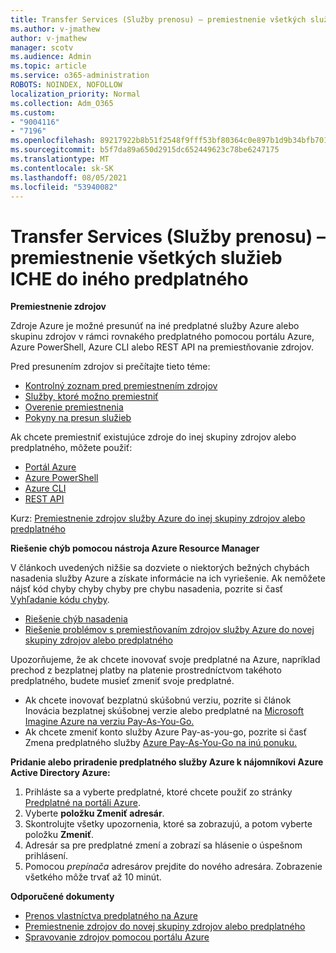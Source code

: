 ```yaml
---
title: Transfer Services (Služby prenosu) – premiestnenie všetkých služieb ICHE do iného predplatného
ms.author: v-jmathew
author: v-jmathew
manager: scotv
ms.audience: Admin
ms.topic: article
ms.service: o365-administration
ROBOTS: NOINDEX, NOFOLLOW
localization_priority: Normal
ms.collection: Adm_O365
ms.custom:
- "9004116"
- "7196"
ms.openlocfilehash: 89217922b8b51f2548f9fff53bf80364c0e897b1d9b34bfb7016f0b0f197cf17
ms.sourcegitcommit: b5f7da89a650d2915dc652449623c78be6247175
ms.translationtype: MT
ms.contentlocale: sk-SK
ms.lasthandoff: 08/05/2021
ms.locfileid: "53940082"
---
```

# <a name="transfer-services---move-all-rdfe-services-to-another-subscription"></a>Transfer Services (Služby prenosu) – premiestnenie všetkých služieb ICHE do iného predplatného

**Premiestnenie zdrojov**

Zdroje Azure je možné presunúť na iné predplatné služby Azure alebo skupinu zdrojov v rámci rovnakého predplatného pomocou portálu Azure, Azure PowerShell, Azure CLI alebo REST API na premiestňovanie zdrojov.

Pred presunením zdrojov si prečítajte tieto téme:

- [Kontrolný zoznam pred premiestnením zdrojov](https://docs.microsoft.com/azure/azure-resource-manager/resource-group-move-resources?WT.mc_id=Portal-Microsoft_Azure_Support#checklist-before-moving-resources)
- [Služby, ktoré možno premiestniť](https://docs.microsoft.com/azure/azure-resource-manager/move-support-resources?WT.mc_id=Portal-Microsoft_Azure_Support)
- [Overenie premiestnenia](https://docs.microsoft.com/azure/azure-resource-manager/resource-group-move-resources?WT.mc_id=Portal-Microsoft_Azure_Support#validate-move)
- [Pokyny na presun služieb](https://docs.microsoft.com/azure/azure-resource-manager/move-limitations/app-service-move-limitations?WT.mc_id=Portal-Microsoft_Azure_Support)

Ak chcete premiestniť existujúce zdroje do inej skupiny zdrojov alebo predplatného, môžete použiť:

- [Portál Azure](https://docs.microsoft.com/azure/azure-resource-manager/resource-group-move-resources?WT.mc_id=Portal-Microsoft_Azure_Support#use-the-portal)
- [Azure PowerShell](https://docs.microsoft.com/azure/azure-resource-manager/resource-group-move-resources?WT.mc_id=Portal-Microsoft_Azure_Support#use-azure-powershell)
- [Azure CLI](https://docs.microsoft.com/azure/azure-resource-manager/resource-group-move-resources?WT.mc_id=Portal-Microsoft_Azure_Support#use-azure-cli)
- [REST API](https://docs.microsoft.com/azure/azure-resource-manager/resource-group-move-resources?WT.mc_id=Portal-Microsoft_Azure_Support#use-rest-api)

Kurz: [Premiestnenie zdrojov služby Azure do inej skupiny zdrojov alebo predplatného](https://docs.microsoft.com/azure/azure-resource-manager/resource-manager-tutorial-move-resources)

**Riešenie chýb pomocou nástroja Azure Resource Manager**

V článkoch uvedených nižšie sa dozviete o niektorých bežných chybách nasadenia služby Azure a získate informácie na ich vyriešenie. Ak nemôžete nájsť kód chyby chyby chyby pre chybu nasadenia, pozrite si časť [Vyhľadanie kódu chyby](https://docs.microsoft.com/azure/azure-resource-manager/resource-manager-common-deployment-errors?WT.mc_id=Portal-Microsoft_Azure_Support#find-error-code).

- [Riešenie chýb nasadenia](https://docs.microsoft.com/azure/azure-resource-manager/resource-manager-common-deployment-errors)
- [Riešenie problémov s premiestňovaním zdrojov služby Azure do novej skupiny zdrojov alebo predplatného](https://docs.microsoft.com/azure/azure-resource-manager/troubleshoot-move)

Upozorňujeme, že ak chcete inovovať svoje predplatné na Azure, napríklad prechod z bezplatnej platby na platenie prostredníctvom takéhoto predplatného, budete musieť zmeniť svoje predplatné.

- Ak chcete inovovať bezplatnú skúšobnú verziu, pozrite si článok Inovácia bezplatnej skúšobnej verzie alebo predplatné na [Microsoft Imagine Azure na verziu Pay-As-You-Go.](https://docs.microsoft.com/azure/billing/billing-upgrade-azure-subscription)
- Ak chcete zmeniť konto služby Azure Pay-as-you-go, pozrite si časť Zmena predplatného služby [Azure Pay-As-You-Go na inú ponuku.](https://docs.microsoft.com/azure/billing/billing-how-to-switch-azure-offer)

**Pridanie alebo priradenie predplatného služby Azure k nájomníkovi Azure Active Directory Azure:**

1. Prihláste sa a vyberte predplatné, ktoré chcete použiť zo stránky [Predplatné na portáli Azure](https://portal.azure.com/#blade/Microsoft_Azure_Billing/SubscriptionsBlade).
2. Vyberte **položku Zmeniť adresár**.
3. Skontrolujte všetky upozornenia, ktoré sa zobrazujú, a potom vyberte položku **Zmeniť**.
4. Adresár sa pre predplatné zmení a zobrazí sa hlásenie o úspešnom prihlásení.
5. Pomocou *prepínača* adresárov prejdite do nového adresára. Zobrazenie všetkého môže trvať až 10 minút.

**Odporučené dokumenty**

- [Prenos vlastníctva predplatného na Azure](https://docs.microsoft.com/azure/billing-subscription-transfer)
- [Premiestnenie zdrojov do novej skupiny zdrojov alebo predplatného](https://docs.microsoft.com/azure/azure-resource-manager/resource-group-move-resources)
- [Spravovanie zdrojov pomocou portálu Azure](https://docs.microsoft.com/azure/azure-resource-manager/resource-group-portal)
